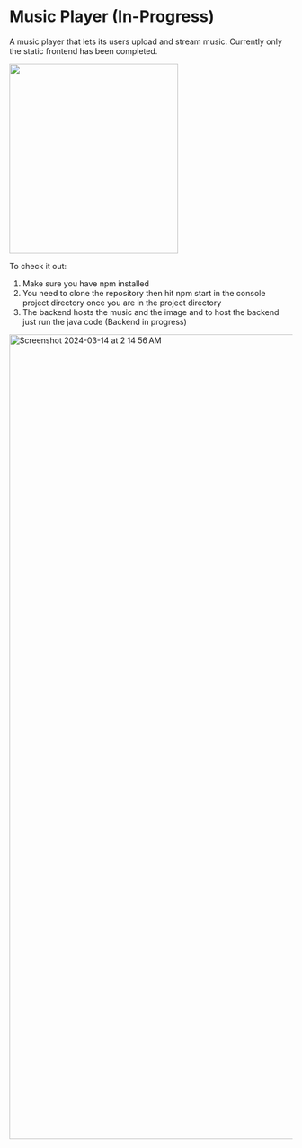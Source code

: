 # Music Player (In-Progress)

A music player that lets its users upload and stream music. Currently only the static frontend has been completed. 

[<img src="https://img.youtube.com/vi/0OvJdQVySJk/0.jpg" style="width: 300px; height: 337px; object-fit: cover;">](https://www.youtube.com/watch?v=0OvJdQVySJk "Music Player Demo")

To check it out:
1) Make sure you have npm installed
2) You need to clone the repository then hit npm start in the console project directory once you are in the project directory
3) The backend hosts the music and the image and to host the backend just run the java code (Backend in progress)

<img width="1430" alt="Screenshot 2024-03-14 at 2 14 56 AM" src="https://github.com/Georgey764/Music_Player/assets/127057827/91949a76-2889-4ee1-a7fb-bb2b1cbd0925">
